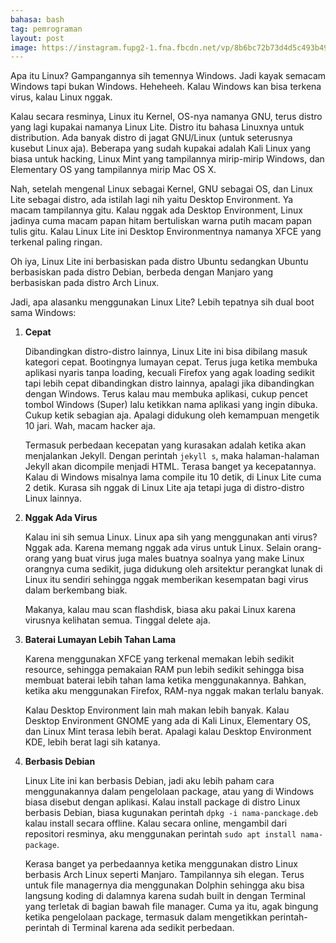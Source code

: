 ```yaml
---
bahasa: bash
tag: pemrograman
layout: post
image: https://instagram.fupg2-1.fna.fbcdn.net/vp/8b6bc72b73d4d5c493b494f87f6d7756/5CFD09BA/t51.2885-15/e35/51349645_2123581420995903_4182805338711215218_n.jpg?_nc_ht=instagram.fupg2-1.fna.fbcdn.net&_nc_cat=103
---
```


Apa itu Linux? Gampangannya sih temennya Windows. Jadi kayak semacam Windows tapi bukan Windows. Heheheeh. Kalau Windows kan bisa terkena virus, kalau Linux nggak.

Kalau secara resminya, Linux itu Kernel, OS-nya namanya GNU, terus distro yang lagi kupakai namanya Linux Lite. Distro itu bahasa Linuxnya untuk distribution. Ada banyak distro di jagat GNU/Linux (untuk seterusnya kusebut Linux aja). Beberapa yang sudah kupakai adalah Kali Linux yang biasa untuk hacking, Linux Mint yang tampilannya mirip-mirip Windows, dan Elementary OS yang tampilannya mirip Mac OS X.

Nah, setelah mengenal Linux sebagai Kernel, GNU sebagai OS, dan Linux Lite sebagai distro, ada istilah lagi nih yaitu Desktop Environment. Ya macam tampilannya gitu. Kalau nggak ada Desktop Environment, Linux jadinya cuma macam papan hitam bertuliskan warna putih macam papan tulis gitu. Kalau Linux Lite ini Desktop Environmentnya namanya XFCE yang terkenal paling ringan.

Oh iya, Linux Lite ini berbasiskan pada distro Ubuntu sedangkan Ubuntu berbasiskan pada distro Debian, berbeda dengan Manjaro yang berbasiskan pada distro Arch Linux.

Jadi, apa alasanku menggunakan Linux Lite? Lebih tepatnya sih dual boot sama Windows:

1. **Cepat**

	Dibandingkan distro-distro lainnya, Linux Lite ini bisa dibilang masuk kategori cepat. Bootingnya lumayan cepat. Terus juga ketika membuka aplikasi nyaris tanpa loading, kecuali Firefox yang agak loading sedikit tapi lebih cepat dibandingkan distro lainnya, apalagi jika dibandingkan dengan Windows. Terus kalau mau membuka aplikasi, cukup pencet tombol Windows (Super) lalu ketikkan nama aplikasi yang ingin dibuka. Cukup ketik sebagian aja. Apalagi didukung oleh kemampuan mengetik 10 jari. Wah, macam hacker aja.

	Termasuk perbedaan kecepatan yang kurasakan adalah ketika akan menjalankan Jekyll. Dengan perintah `jekyll s`, maka halaman-halaman Jekyll akan dicompile menjadi HTML. Terasa banget ya kecepatannya. Kalau di Windows misalnya lama compile itu 10 detik, di Linux Lite cuma 2 detik. Kurasa sih nggak di Linux Lite aja tetapi juga di distro-distro Linux lainnya.

2. **Nggak Ada Virus**

	Kalau ini sih semua Linux. Linux apa sih yang menggunakan anti virus? Nggak ada. Karena memang nggak ada virus untuk Linux. Selain orang-orang yang buat virus juga males buatnya soalnya yang make Linux orangnya cuma sedikit, juga didukung oleh arsitektur perangkat lunak di Linux itu sendiri sehingga nggak memberikan kesempatan bagi virus dalam berkembang biak.

	Makanya, kalau mau scan flashdisk, biasa aku pakai Linux karena virusnya kelihatan semua. Tinggal delete aja.

3. **Baterai Lumayan Lebih Tahan Lama**

	Karena menggunakan XFCE yang terkenal memakan lebih sedikit resource, sehingga pemakaian RAM pun lebih sedikit sehingga bisa membuat baterai lebih tahan lama ketika menggunakannya. Bahkan, ketika aku menggunakan Firefox, RAM-nya nggak makan terlalu banyak.

	Kalau Desktop Environment lain mah makan lebih banyak. Kalau Desktop Environment GNOME yang ada di Kali Linux, Elementary OS, dan Linux Mint terasa lebih berat. Apalagi kalau Desktop Environment KDE, lebih berat lagi sih katanya.

4. **Berbasis Debian**

	Linux Lite ini kan berbasis Debian, jadi aku lebih paham cara menggunakannya dalam pengelolaan package, atau yang di Windows biasa disebut dengan aplikasi. Kalau install package di distro Linux berbasis Debian, biasa kugunakan perintah `dpkg -i nama-panckage.deb` kalau install secara offline. Kalau secara online, mengambil dari repositori resminya, aku menggunakan perintah `sudo apt install nama-package`.

	Kerasa banget ya perbedaannya ketika menggunakan distro Linux berbasis Arch Linux seperti Manjaro. Tampilannya sih elegan. Terus untuk file managernya dia menggunakan Dolphin sehingga aku bisa langsung koding di dalamnya karena sudah built in dengan Terminal yang terletak di bagian bawah file manager. Cuma ya itu, agak bingung ketika pengelolaan package, termasuk dalam mengetikkan perintah-perintah di Terminal karena ada sedikit perbedaan.